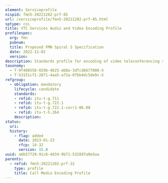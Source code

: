 ```yaml
---
element: Serviceprofile
nispid: fmn5-20221202-prf-85
url: /serviceprofile/fmn5-20221202-prf-85.html
sptype: coi
title: VTC Services Audio and Video Encoding Profile
profilespec:
  org: fmn
  pubnum: 
  title: Proposed FMN Spiral 5 Specification
  date: 2022-12-02
  version: 
description: Standards profile for encoding of video teleconferencing services.
taxonomy:
  - T-9f408558-029b-4625-ab8a-3dfcdb677800-X
  - T-53151cf1-2071-4aa5-a73a-07bb4dc5de9c-X
refgroup:
  - obligation: mandatory
    lifecycle: candidate
    standards: 
    - refid: itu-t-g.711
    - refid: itu-t-g.722.1
    - refid: itu-t-g.722.1-corr1-06.08
    - refid: itu-t-h.264
    description: 
status:
  uri: 
  history: 
    - flag: added
      date: 2023-01-23
      rfcp: 14-32
      version: 15.0
uuid: a6b57729-91c6-4d34-9b71-532897a0e5aa
parents:
  - refid: fmn5-20221202-prf-22
    type: profile
    title: Call Media Encoding Profile
---
```

